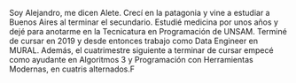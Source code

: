 
Soy Alejandro, me dicen Alete.
Crecí en la patagonia y vine a estudiar a Buenos Aires al terminar el secundario.
Estudié medicina por unos años y dejé para anotarme en la Tecnicatura en Programación de UNSAM.
Terminé de cursar en 2019 y desde entonces trabajo como Data Engineer en MURAL.
Además, el cuatrimestre siguiente a terminar de cursar empecé como ayudante en Algoritmos 3 y Programación con Herramientas Modernas, en cuatris alternados.F
